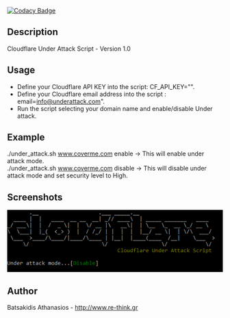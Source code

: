 [![Codacy Badge](https://app.codacy.com/project/badge/Grade/742445bf63f6436685dfc63c9a083ac1)](https://www.codacy.com/gh/abatsakidis/cf-Under-Attack/dashboard?utm_source=github.com&amp;utm_medium=referral&amp;utm_content=abatsakidis/cf-Under-Attack&amp;utm_campaign=Badge_Grade)

## Description

Cloudflare Under Attack Script - Version 1.0

## Usage

* Define your Cloudflare API KEY into the script: CF_API_KEY="".
* Define your Cloudflare email address into the script : email=info@underattack.com".
* Run the script selecting your domain name and enable/disable Under attack.

## Example

./under_attack.sh www.coverme.com enable  -> This will enable under attack mode.<br>
./under_attack.sh www.coverme.com disable -> This will disable under attack mode and set security level to High.

## Screenshots

![Alt text](/screenshots/disable.png?raw=true "Disable Under Attack")

## Author

Batsakidis Athanasios - http://www.re-think.gr
